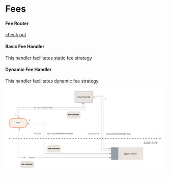 # Fees


#### Fee Router
[check out](/fee-handler-router/src/lib.rs)

#### Basic Fee Handler

This handler facilitates static fee strategy

#### Dynamic Fee Handler

This handler facilitates dynamic fee strategy

![](/docs/resources/dynamic-fees-substrate.png)
